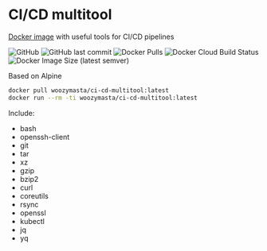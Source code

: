 # CI/CD multitool

[Docker image](https://hub.docker.com/r/woozymasta/ci-cd-multitool)
with useful tools for CI/CD pipelines

![GitHub](https://img.shields.io/github/license/WoozyMasta/ci-cd-multitool?style=flat-square)
![GitHub last commit](https://img.shields.io/github/last-commit/WoozyMasta/ci-cd-multitool?style=flat-square)
![Docker Pulls](https://img.shields.io/docker/pulls/woozymasta/ci-cd-multitool?style=flat-square)
![Docker Cloud Build Status](https://img.shields.io/docker/cloud/build/woozymasta/ci-cd-multitool?style=flat-square)
![Docker Image Size (latest semver)](https://img.shields.io/docker/image-size/woozymasta/ci-cd-multitool?sort=semver&style=flat-square)

Based on Alpine

```bash
docker pull woozymasta/ci-cd-multitool:latest
docker run --rm -ti woozymasta/ci-cd-multitool:latest
```

Include:

* bash
* openssh-client
* git
* tar
* xz
* gzip
* bzip2
* curl
* coreutils
* rsync
* openssl
* kubectl
* jq
* yq
